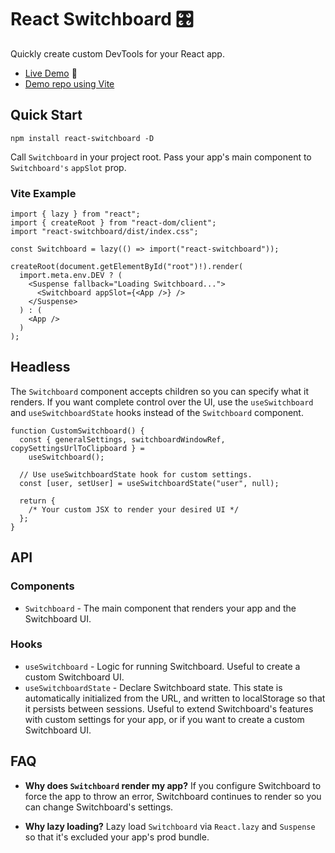 # React Switchboard 🎛

Quickly create custom DevTools for your React app.

- [Live Demo](https://switchboard-beta.vercel.app/) 🚀
- [Demo repo using Vite](https://github.com/coryhouse/switchboard-with-vite-demo)

## Quick Start

```
npm install react-switchboard -D
```

Call `Switchboard` in your project root. Pass your app's main component to `Switchboard's` `appSlot` prop.

### Vite Example

```tsx
import { lazy } from "react";
import { createRoot } from "react-dom/client";
import "react-switchboard/dist/index.css";

const Switchboard = lazy(() => import("react-switchboard"));

createRoot(document.getElementById("root")!).render(
  import.meta.env.DEV ? (
    <Suspense fallback="Loading Switchboard...">
      <Switchboard appSlot={<App />} />
    </Suspense>
  ) : (
    <App />
  )
);
```

## Headless

The `Switchboard` component accepts children so you can specify what it renders. If you want complete control over the UI, use the `useSwitchboard` and `useSwitchboardState` hooks instead of the `Switchboard` component.

```tsx
function CustomSwitchboard() {
  const { generalSettings, switchboardWindowRef, copySettingsUrlToClipboard } =
    useSwitchboard();

  // Use useSwitchboardState hook for custom settings.
  const [user, setUser] = useSwitchboardState("user", null);

  return {
    /* Your custom JSX to render your desired UI */
  };
}
```

## API

### Components

- `Switchboard` - The main component that renders your app and the Switchboard UI.

### Hooks

- `useSwitchboard` - Logic for running Switchboard. Useful to create a custom Switchboard UI.
- `useSwitchboardState` - Declare Switchboard state. This state is automatically initialized from the URL, and written to localStorage so that it persists between sessions. Useful to extend Switchboard's features with custom settings for your app, or if you want to create a custom Switchboard UI.

## FAQ

- **Why does `Switchboard` render my app?** If you configure Switchboard to force the app to throw an error, Switchboard continues to render so you can change Switchboard's settings.

- **Why lazy loading?** Lazy load `Switchboard` via `React.lazy` and `Suspense` so that it's excluded your app's prod bundle.

```

```
